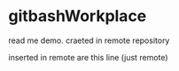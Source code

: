 # gitbashWorkplace
read me demo. craeted in remote repository

inserted in remote are this line (just remote) 
